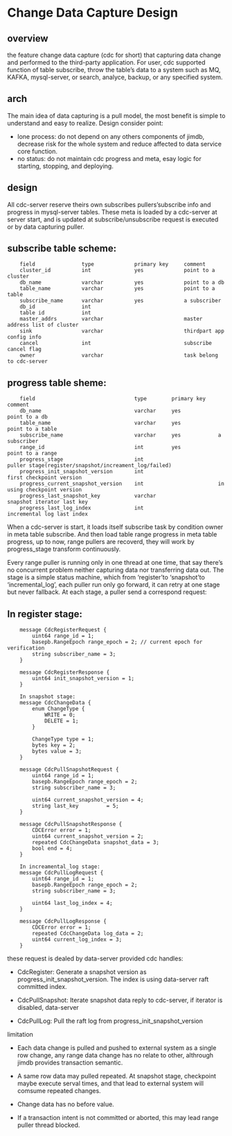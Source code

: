 # Change Data Capture Design

## overview

the feature change data capture (cdc for short) that capturing data change and performed to the third-party application. For user, cdc supported function of table subscribe, throw the table’s data to a system such as MQ, KAFKA, mysql-server, or search, analyce, backup, or any specified system.

## arch

The main idea of data capturing is a pull model, the most benefit is simple to understand and easy to realize. Design consider point:
* lone process: do not depend on any others components of jimdb, decrease risk for the whole system and reduce affected to data service core function.
* no status: do not maintain cdc progress and meta, esay logic for starting, stopping, and deploying.

## design

All cdc-server reserve theirs own subscribes pullers’subscribe info and progress in mysql-server tables. These meta is loaded by a cdc-server at server start, and is updated at subscribe/unsubscribe request is executed or by data capturing puller.

## subscribe table scheme:

```
    field               type             primary key     comment
    cluster_id          int              yes             point to a cluster
    db_name             varchar          yes             point to a db
    table_name          varchar          yes             point to a table
    subscribe_name      varchar          yes             a subscriber
    db_id               int              
    table id            int              
    master_addrs        varchar                          master address list of cluster
    sink                varchar                          thirdpart app config info
    cancel              int                              subscribe cancel flag
    owner               varchar                          task belong to cdc-server
```

## progress table sheme:

```
    field                                type        primary key    comment
    db_name                              varchar     yes            point to a db
    table_name                           varchar     yes            point to a table
    subscribe_name                       varchar     yes            a subscriber
    range_id                             int         yes            point to a range
    progress_stage                       int                        puller stage(register/snapshot/increament_log/failed)
    progress_init_snapshot_version       int                        first checkpoint version
    progress_current_snapshot_version    int                        in using checkpoint version
    progress_last_snapshot_key           varchar                    snapshot iterator last key
    progress_last_log_index              int                        incremental log last index
```

When a cdc-server is start, it loads itself subscribe task by condition owner in meta table subscribe. And then load table range progress in meta table progress, up to now, range pullers are recoverd, they will work by progress_stage transform continuously.

Every range puller is running only in one thread at one time, that say there’s no concurrent problem neither capturing data nor transferring data out. The stage is a simple status machine, 
which from ‘register’to ‘snapshot’to ‘incremental_log’, each puller run only go forward, it can retry at one stage but never fallback. At each stage, a puller send a correspond request:

## In register stage:

```
    message CdcRegisterRequest {
        uint64 range_id = 1;
        basepb.RangeEpoch range_epoch = 2; // current epoch for verification
        string subscriber_name = 3;
    }

    message CdcRegisterResponse {
        uint64 init_snapshot_version = 1;
    }

    In snapshot stage:
    message CdcChangeData {
        enum ChangeType {
            WRITE = 0;
            DELETE = 1;
        }

        ChangeType type = 1;
        bytes key = 2;
        bytes value = 3;
    }

    message CdcPullSnapshotRequest {
        uint64 range_id = 1;
        basepb.RangeEpoch range_epoch = 2;
        string subscriber_name = 3;

        uint64 current_snapshot_version = 4;
        string last_key         = 5;
    }

    message CdcPullSnapshotResponse {
        CDCError error = 1;
        uint64 current_snapshot_version = 2;
        repeated CdcChangeData snapshot_data = 3;
        bool end = 4;
    }

    In increamental_log stage:
    message CdcPullLogRequest {
        uint64 range_id = 1;
        basepb.RangeEpoch range_epoch = 2;
        string subscriber_name = 3;

        uint64 last_log_index = 4;
    }

    message CdcPullLogResponse {
        CDCError error = 1;
        repeated CdcChangeData log_data = 2;
        uint64 current_log_index = 3;
    }
```


these request is dealed by data-server provided cdc handles: 

* CdcRegister: Generate a snapshot version as progress_init_snapshot_version. The index is using data-server raft committed index.

* CdcPullSnapshot: Iterate snapshot data reply to cdc-server, if iterator is disabled, data-server

* CdcPullLog: Pull the raft log from progress_init_snapshot_version

limitation

* Each data change is pulled and pushed to external system as a single row change, any range data change has no relate to other, althrough jimdb provides transaction semantic.

* A same row data may pulled repeated. At snapshot stage, checkpoint maybe execute serval times, and that lead to external system will comsume repeated changes.

* Change data has no before value.

* If a transaction intent is not committed or aborted, this may lead range puller thread blocked.

